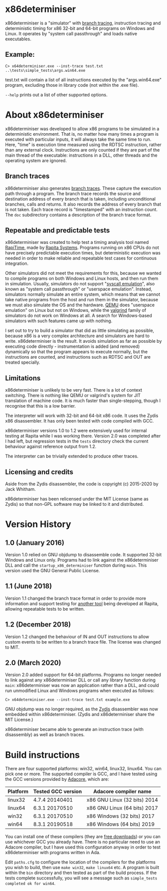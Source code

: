 # x86determiniser
x86determiniser is a
"simulator" with [branch tracing](https://en.wikipedia.org/wiki/Branch_trace),
instruction tracing
and deterministic timing for x86 32-bit and 64-bit programs
on Windows and Linux. It operates by "system call passthrough"
and loads native executables.

## Example:

  `C> x64determiniser.exe --inst-trace test.txt ..\tests\simple_tests\args.win64.exe`

test.txt will contain a list of all instructions executed by the
"args.win64.exe" program, excluding those in library code (not within
the .exe file).

`--help` prints out a list of other supported options.


# About x86determiniser

x86determiniser was developed to allow x86 programs to be simulated in
a deterministic environment. That is,
no matter how many times a program is executed
with particular inputs, it will always take the same time to run. Here,
"time" is execution time measured using the RDTSC instruction, rather than
any external clock. Instructions are only counted if they are part of
the main thread of the executable: instructions in a DLL, other threads
and the operating system are ignored.

## Branch traces

x86determiniser also generates
[branch traces](https://en.wikipedia.org/wiki/Branch_trace). These capture the
execution path through a program. The branch trace records the source
and destination address of every branch that is taken, including
unconditional branches, calls and returns. It also records the address
of every branch that is not taken. Each trace record is "timestamped"
with an instruction count. The `doc` subdirectory contains a
description of the branch trace format.

## Repeatable and predictable tests

x86determiniser was created to help test a timing analysis tool named
[RapiTime](https://www.rapitasystems.com/products/rapitime),
made by [Rapita Systems](https://www.rapitasystems.com/).
Programs running on x86 CPUs do not have precisely predictable
execution times, but deterministic execution was needed in order to make
reliable and repeatable test cases for continuous integration.

Other simulators did not meet the requirements for this, because
we wanted to compile programs on both Windows and Linux hosts, and then
run them in simulation. Usually, simulators do not support
"[syscall emulation](https://qemu.weilnetz.de/doc/qemu-doc.html#QEMU-User-space-emulator)", also known as "system call passthrough"
or "userspace emulation". Instead, simulators normally simulate
an entire system, which means that we cannot take native programs from
the host and run them in the simulator, because we must also simulate the
OS and the hardware. [QEMU](https://www.qemu.org/)
does "userspace emulation" on Linux
but not on Windows, while the [valgrind](https://www.valgrind.org/)
family of simulators do
not work on Windows at all. A search for Windows-based simulators
with such features came up with nothing.

I set out to try to build a simulator that did as little simulating as
possible, because x86 is a very complex architecture and simulators are
hard to write. x86determiniser is the result. It avoids simulation as
far as possible by executing code directly - instrumentation is added
(and removed) dynamically so that the program appears to execute normally,
but the instructions are counted, and instructions such as RDTSC and OUT
are treated specially.

## Limitations

x86determiniser is unlikely to be very fast. There is a lot of context
switching. There is nothing like QEMU or valgrind's system for
JIT translation of machine code. It is much faster than single-stepping,
though I recognise that this is a low barrier.

The interpreter will work with 32-bit and 64-bit x86 code. It uses the Zydis
x86 disassembler. It has only been tested with code compiled with GCC.

x86determiniser versions 1.0 to 1.2 were extensively used for internal
testing at Rapita while I was working there. Version 2.0 was completed
after I had left, but regression tests in the `tests` directory check
the current behaviour against reference output from 1.2.

The interpreter can be trivially extended to produce other traces.

## Licensing and credits

Aside from the Zydis disassembler,
the code is copyright (c) 2015-2020 by Jack Whitham.

x86determiniser has been relicensed under the MIT License (same as Zydis)
so that non-GPL software may be linked to it and distributed.


# Version History

## 1.0 (January 2016)

Version 1.0 relied on GNU objdump to disassemble code. It supported
32-bit Windows and Linux only. Programs had to link against the x86determiniser
DLL and call the `startup_x86_determiniser` function during `main`. This
version used the GNU General Public License.

## 1.1 (June 2018)

Version 1.1 changed the branch trace format in order to provide more information
and support testing for
[another tool](https://www.rapitasystems.com/products/features/zero-footprint-timing-analysis)
being developed at Rapita, allowing repeatable tests to be written.

## 1.2 (December 2018)

Version 1.2 changed the behaviour of IN and OUT instructions to allow custom events
to be written to a branch trace file. The license was changed to MIT.

## 2.0 (March 2020)

Version 2.0 added support for 64-bit platforms. Programs no longer needed
to link against any x86determiniser DLL or call any library function during `main`:
x86determiniser was now an application rather than a DLL, and could run
unmodified Linux and Windows programs when executed as follows:

   `C> x64determiniser.exe --inst-trace test.txt example.exe`

GNU objdump was no longer required, as the [Zydis](https://zydis.re) disassembler
was now embedded within x86determiniser. (Zydis and x86determiniser share the MIT
License.)

x86determiniser became able to generate an instruction trace (with disassembly)
as well as branch traces.

# Build instructions

There are four supported platforms: win32, win64, linux32, linux64. You can pick
one or more. The supported compiler is GCC, and I have tested using the GCC versions
provided by [Adacore](https://www.adacore.com/), which are:

Platform | Tested GCC version | Adacore compiler name
-------- | ------------------ | ---------------------
linux32  | 4.7.4 20140401     | x86 GNU Linux (32 bits) 2014
linux64  | 6.3.1 20170510     | x86 GNU Linux (64 bits) 2017
win32    | 6.3.1 20170510     | x86 Windows (32 bits) 2017
win64    | 8.3.1 20190518     | x86 Windows (64 bits) 2019

You can install one of these compilers (they are 
[free downloads](https://www.adacore.com/download/more)) or you can use
whichever GCC you already have. There is no particular need to use an Adacore
compiler, but I have used this configuration anyway in order to test x86determiniser
with programs written in Ada.

Edit `paths.cfg` to configure the location of the
compilers for the platforms you wish to build, then use `make win32`, `make linux64` etc.
A program is built within the `bin` directory and then tested as part of the build process.
If the tests complete successfully, you will see a message such as
`simple_tests completed ok for win64`.


